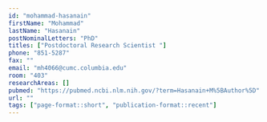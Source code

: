 ```yaml
---
id: "mohammad-hasanain"
firstName: "Mohammad"
lastName: "Hasanain"
postNominalLetters: "PhD"
titles: ["Postdoctoral Research Scientist "]
phone: "851-5287"
fax: ""
email: "mh4066@cumc.columbia.edu"
room: "403"
researchAreas: []
pubmed: "https://pubmed.ncbi.nlm.nih.gov/?term=Hasanain+M%5BAuthor%5D"
url: ""
tags: ["page-format::short", "publication-format::recent"]
---
```


